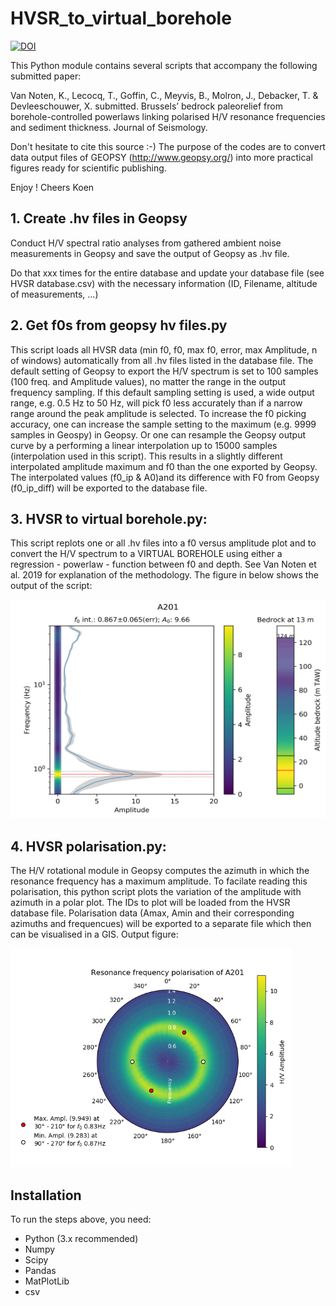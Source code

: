 # HVSR_to_virtual_borehole
<a href="https://doi.org/10.5281/zenodo.4276310"><img src="https://zenodo.org/badge/DOI/10.5281/zenodo.4276310.svg" alt="DOI"></a>

This Python module contains several scripts that accompany the following submitted paper:

Van Noten, K., Lecocq, T., Goffin, C., Meyvis, B., Molron, J., Debacker, T. & Devleeschouwer, X. submitted. Brussels’ bedrock paleorelief from borehole-controlled powerlaws linking polarised H/V resonance frequencies and sediment thickness. Journal of Seismology.

Don't hesitate to cite this source :-)
The purpose of the codes are to convert data output files of GEOPSY (http://www.geopsy.org/) into more practical figures ready for scientific publishing. 

Enjoy !
Cheers
Koen

## 1. Create .hv files in Geopsy
Conduct H/V spectral ratio analyses from gathered ambient noise measurements in Geopsy and save the output of Geopsy as .hv file.

Do that xxx times for the entire database and update your database file (see HVSR database.csv) with the necessary information (ID, Filename, altitude of measurements, ...)

## 2. Get f0s from geopsy hv files.py
This script loads all HVSR data (min f0, f0, max f0, error, max Amplitude, n of windows) automatically from all .hv files listed in the database file. The default setting of Geopsy to export the H/V spectrum is set to 100 samples (100 freq. and Amplitude values), no matter the range in the output frequency sampling. If this default sampling setting is used, a wide output range, e.g. 0.5 Hz to 50 Hz, will pick f0 less accurately than if a narrow range around the peak amplitude is selected. To increase the f0 picking accuracy, one can increase the sample setting to the maximum (e.g. 9999 samples in Geospy) in Geopsy. Or one can resample the Geopsy output curve by a performing a linear interpolation up to 15000 samples (interpolation used in this script). This results in a slightly different interpolated amplitude maximum and f0 than the one exported by Geopsy. The interpolated values (f0_ip & A0)and its difference with F0 from Geopsy (f0_ip_diff) will be exported to the database file.

## 3. HVSR to virtual borehole.py: 
This script replots one or all .hv files into a f0 versus amplitude plot and to convert the H/V spectrum to a VIRTUAL BOREHOLE using either a regression - powerlaw - function between f0 and depth. See Van Noten et al. 2019 for explanation of the methodology. The figure in below shows the output of the script:

<img src="https://github.com/KoenVanNoten/HVSR_to_virtual_borehole/blob/master/A201.png" width="550" height="350" />

## 4. HVSR polarisation.py:
The H/V rotational module in Geopsy computes the azimuth in which the resonance frequency has a maximum amplitude. To facilate reading this polarisation, this python script plots the variation of the amplitude with azimuth in a polar plot. The IDs to plot will be loaded from the HVSR database file. Polarisation data (Amax, Amin and their corresponding azimuths and frequencues) will be exported to a separate file which then can be visualised in a GIS. Output figure:

<img src="https://github.com/KoenVanNoten/HVSR_to_virtual_borehole/blob/master/A201_polarisation.png" width="450" height="350" />

## Installation
To run the steps above, you need:

- Python (3.x recommended)
- Numpy
- Scipy
- Pandas
- MatPlotLib
- csv

